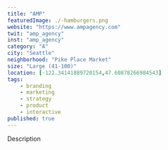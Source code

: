 ```yaml
---
title: "AMP"
featuredImage: ./-hamburgers.png
website: "https://www.ampagency.com"
twit: "amp_agency"
inst: "amp_agency"
category: "A"
city: "Seattle"
neighborhood: "Pike Place Market"
size: "Large (41-100)"
location: [-122.34141889720154,47.60878266984543]
tags:
    - branding
    - marketing
    - strategy
    - product
    - interactive
published: true
---
```


Description
